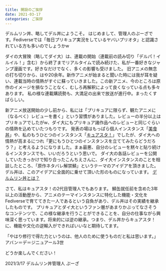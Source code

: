 ```yaml
---
title: 開設のご挨拶
date: 2021-03-17
categories: ご挨拶
---
```


デルムリン丼、略してデル丼にようこそ。
はじめまして、管理人のぷーざです。Fediverseでは「毎日プリキュア実況をしているヤバいプリオタ」と認識されている方も多いのでしょうかw

ダイの大冒険（略してダイ大）は、連載の開始（連載前の読み切り「デルパ！イルイル！」含む）から終了までリアルタイムで読み続けた、私が一番好きなジャンプ漫画です。好きなだけでなく、多くの影響も受けました。
旧アニメの無念の打ち切りから、はや20余年。新作アニメが始まると聞いた時には我が耳を疑い、連載当時の情熱がすぐに蘇っていきました。この新アニメ、今のところは原作のイメージを損なうことなく、むしろ再解釈によって良くなっている点も多々あります。
私の様な連載購読勢も、大満足の出来で放送が進行中。まったくすばらしい。

新アニメ放送開始の少し前から、私には「プリキュアに限らず、観たアニメに（なるべく）レビューを書く」という習慣がありました。レビューの半分以上はプリキュアでしたがw、ダイ大にもプリキュア諸作品へのレビューと同じぐらいの情熱を込めていたつもりです。
発表の場はもっぱら個人インスタンス「[美食丼](https://mstdn.b-shock.org/)」や、私のもうひとつのインスタンス「[キュアスタ！](https://precure.ml)」でしたが、ダイ大への情熱が高まるにつれ「更にもうひとつのインスタンスを立ててみたらどうだろう？」と考えるようになりました。まぁ最悪、自分のレビューを黙々と貼り続けるインスタンスでも、いいだろうという思いで。
ダイ大の各話レビューを公開していたきっかけで知り合ったこんちえさんに、ダイ大インスタンスのことを相談したところ、「原作ネタバレ解禁鯖」というテーマのアイデアを頂きました。デル丼は、このアイデアに全面的に乗せて頂いた形のものになっています。
[デルムリン丼とは？](/articles/about)

さて、私はキュアスタ！の2代目管理人でもあります。
鯖缶就任前を含めた3年以上の活動歴から、アニメのテーマインスタンスに特化した機能・文化をFediverseで育ててきた一人であるという自負があり、デル丼はその実績を継承したものです。
プリキュアとダイ大というファン層があまりかぶってなさそうなコンテンツで、この様な継承を行うことができることを、自分の仕事ながら興味深く思っています。将来的には逆の継承。つまり、デル丼からキュアスタ！に、機能や文化の逆輸入ができればいいなと期待してます。


「やはり修行で得た力というのは、他人のために使うものだと私は思います。」
アバン＝デ＝ジニュアール3世

どうか楽しんでください！

2021/3/17
デルムリン丼管理人 ぷーざ
